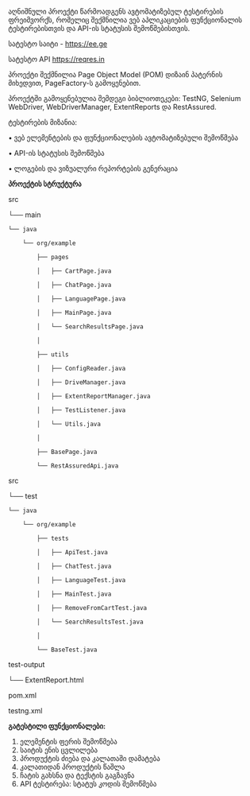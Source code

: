 აღნიშნული პროექტი წარმოადგენს ავტომატიზებულ ტესტირების ფრეიმვორქს, რომელიც შექმნილია ვებ აპლიკაციების ფუნქციონალის ტესტირებისთვის და API-ის სტატუსის შემოწმებისთვის.

სატესტო საიტი - https://ee.ge

სატესტო API https://reqres.in

პროექტი შექმნილია Page Object Model (POM) დიზაინ პატერნის მიხედვით, PageFactory-ს გამოყენებით.

პროექტში გამოყენებულია შემდეგი ბიბლიოთეკები: TestNG, Selenium WebDriver, WebDriverManager, ExtentReports და RestAssured.

ტესტირების მიზანია:

•	ვებ ელემენტების და ფუნქციონალების ავტომატიზებული შემოწმება

•	API-ის სტატუსის შემოწმება

•	ლოგების და ვიზუალური რეპორტების გენერაცია

**პროექტის სტრუქტურა**

src

└── main

    └── java
    
        └── org/example
        
            ├── pages
            
            │   ├── CartPage.java
            
            │   ├── ChatPage.java
            
            │   ├── LanguagePage.java
            
            │   ├── MainPage.java
            
            │   └── SearchResultsPage.java
            
            │
            
            ├── utils
            
            │   ├── ConfigReader.java
            
            │   ├── DriveManager.java
            
            │   ├── ExtentReportManager.java
            
            │   ├── TestListener.java
            
            │   └── Utils.java
            
            │
            
            ├── BasePage.java
            
            └── RestAssuredApi.java
            

src

└── test

    └── java
    
        └── org/example
        
            ├── tests
            
            │   ├── ApiTest.java
            
            │   ├── ChatTest.java
            
            │   ├── LanguageTest.java
            
            │   ├── MainTest.java
            
            │   ├── RemoveFromCartTest.java
            
            │   └── SearchResultsTest.java
            
            │
            
            └── BaseTest.java
            

test-output

└── ExtentReport.html


pom.xml

testng.xml


**გატესტილი ფუნქციონალები:**

1.	ელემენტის ფერის შემოწმება
2.	საიტის ენის ცვლილება
3.	პროდუქტის ძიება და კალათაში დამატება
4.	კალათიდან პროდუქტის წაშლა
5.	ჩატის გახსნა და ტექსტის გაგზავნა
6.	API ტესტირება: სტატუს კოდის შემოწმება



